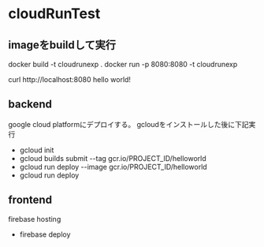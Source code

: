 # cloudRunTest

## imageをbuildして実行

docker build -t cloudrunexp .
docker run -p 8080:8080 -t cloudrunexp

curl http://localhost:8080
hello world!

## backend
google cloud platformにデプロイする。
gcloudをインストールした後に下記実行
- gcloud init
- gcloud builds submit --tag gcr.io/PROJECT_ID/helloworld
- gcloud run deploy --image gcr.io/PROJECT_ID/helloworld
- gcloud run deploy

## frontend
firebase hosting

- firebase deploy
